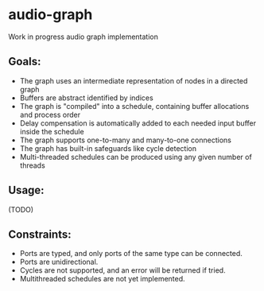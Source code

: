 # audio-graph

Work in progress audio graph implementation

## Goals:

- The graph uses an intermediate representation of nodes in a directed graph
- Buffers are abstract identified by indices
- The graph is "compiled" into a schedule, containing buffer allocations and process order
- Delay compensation is automatically added to each needed input buffer inside the schedule
- The graph supports one-to-many and many-to-one connections
- The graph has built-in safeguards like cycle detection
- Multi-threaded schedules can be produced using any given number of threads

## Usage:

(TODO)

## Constraints:

- Ports are typed, and only ports of the same type can be connected.
- Ports are unidirectional.
- Cycles are not supported, and an error will be returned if tried.
- Multithreaded schedules are not yet implemented.
